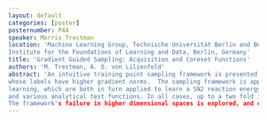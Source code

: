 ```yaml
---
layout: default
categories: [poster]
posternumber: P44
speaker: Morris Trestman
location: 'Machine Learning Group, Technische Universität Berlin and Berlin
Institute for the Foundations of Learning and Data, Berlin, Germany'
title: 'Gradient Guided Sampling: Acquisition and Coreset Functions'
authors: 'M. Trestman, A. O. von Lilienfeld'
abstract: 'An intuitive training point sampling framework is presented, which biases towards training points 
whose labels have higher gradient norms.  The sampling framework is applied to both active learning and coreset 
learning, which are both in turn applied to learn a SN2 reaction energy surface, molecular normal mode energies, 
and various analytical test functions. In all cases, up to a two fold improvement in out of sample error is observed. 
The framework's failure in higher dimensional spaces is explored, and explained. '
---
```

